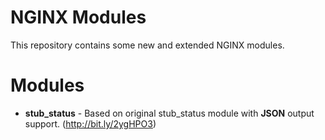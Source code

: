 # NGINX Modules
This repository contains some new and extended NGINX modules.

# Modules
  - **stub_status** - Based on original stub_status module with **JSON** output support. (http://bit.ly/2ygHPO3)

